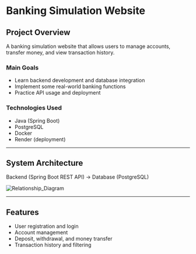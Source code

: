 # Banking Simulation Website

## Project Overview
A banking simulation website that allows users to manage accounts, transfer money, and view transaction history.

### Main Goals
- Learn backend development and database integration
- Implement some real-world banking functions
- Practice API usage and deployment

### Technologies Used
- Java (Spring Boot)
- PostgreSQL
- Docker
- Render (deployment)

---

## System Architecture
Backend (Spring Boot REST API) → Database (PostgreSQL)

![Relationship_Diagram](/diagram.png)

---

## Features
- User registration and login
- Account management
- Deposit, withdrawal, and money transfer
- Transaction history and filtering  